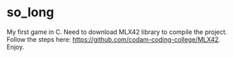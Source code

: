 # so_long
My first game in C.
Need to download MLX42 library to compile the project.
Follow the steps here: https://github.com/codam-coding-college/MLX42.
Enjoy.
